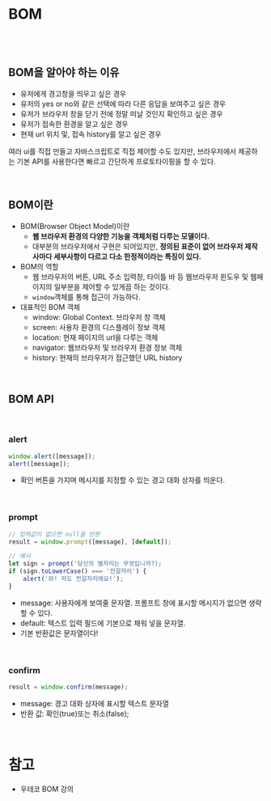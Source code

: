 # BOM

<br>

<br>

## BOM을 알아야 하는 이유
* 유저에게 경고창을 띄우고 싶은 경우
* 유저의 yes or no와 같은 선택에 따라 다른 응답을 보여주고 싶은 경우
* 유저가 브라우저 창을 닫기 전에 정말 떠날 것인지 확인하고 싶은 경우
* 유저가 접속한 환경을 알고 싶은 경우
* 현재 url 위치 및, 접속 history를 알고 싶은 경우

여러 ui를 직접 만들고 자바스크립트로 직접 제어할 수도 있지만, 브라우저에서 제공하는 기본 API를 사용한다면 빠르고 간단하게 프로토타이핑을 할 수 있다.

<br>

## BOM이란
* BOM(Browser Object Model)이란
  * **웹 브라우저 환경의 다양한 기능을 객체처럼 다루는 모델이다.**
  * 대부분의 브라우저에서 구현은 되어있지만, **정의된 표준이 없어 브라우저 제작사마다 세부사항이 다르고 다소 한정적이라는 특징이 있다.**
* BOM의 역할
  * 웹 브라우저의 버튼, URL 주소 입력창, 타이틀 바 등 웹브라우저 윈도우 및 웹페이지의 일부분을 제어할 수 있게끔 하는 것이다.
  * `window`객체를 통해 접근이 가능하다.
* 대표적인 BOM 객체
  * window: Global Context. 브라우저 창 객체
  * screen: 사용자 환경의 디스플레이 정보 객체
  * location: 현재 페이지의 url을 다루는 객체
  * navigator: 웹브라우저 및 브라우저 환경 정보 객체
  * history: 현재의 브라우저가 접근했던 URL history

<br>

## BOM API

<br>

### alert
```js
window.alert([message]);
alert([message]);
```
* 확인 버튼을 가지며 메시지를 지정할 수 있는 경고 대화 상자를 띄운다.

<br>

### prompt
```js
// 입력값이 없으면 null을 반환
result = window.prompt([message], [default]);

// 예시
let sign = prompt('당신의 별자리는 무엇입니까?);
if (sign.toLowerCase() === '전갈자리') {
    alert('와! 저도 전갈자리에요!');
}
```
* message: 사용자에게 보여줄 문자열. 프롬프트 창에 표시할 메시지가 없으면 생략할 수 있다.
* default: 텍스트 입력 필드에 기본으로 채워 넣을 문자열.
* 기본 반환값은 문자열이다!

<br>

### confirm
```js
result = window.confirm(message);
```
* message: 경고 대화 상자에 표시할 텍스트 문자열
* 반환 값: 확인(true)또는 취소(false);

<br>

# 참고
* 우테코 BOM 강의

